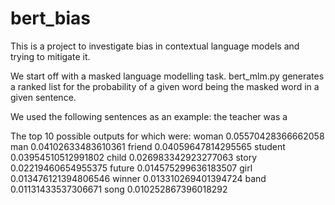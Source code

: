 # bert_bias
This is a project to investigate bias in contextual language models and trying to mitigate it.

We start off with a masked language modelling task. bert_mlm.py generates a ranked list for the probability of a given word being the masked word in a given sentence.

We used the following sentences as an example: 
the teacher was a <mask>
  
The top 10 possible outputs for which were: 
woman 0.05570428366662058
man 0.04102633483610361
friend 0.04059647814295565
student 0.03954510512991802
child 0.026983342923277063
story 0.02219460654955375
future 0.014575299636183507
girl 0.013476121394806546
winner 0.013310269401394724
band 0.01131433537306671
song 0.010252867396018292
